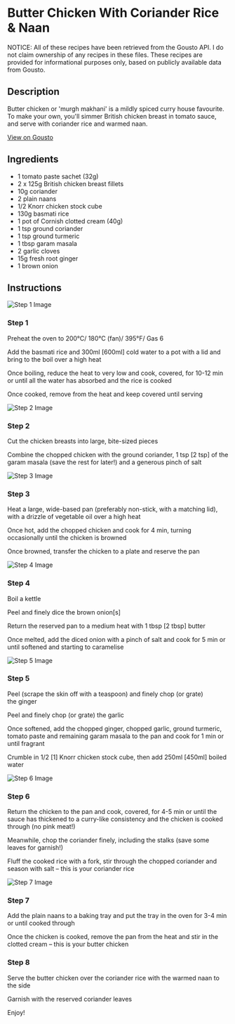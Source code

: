 # Butter Chicken With Coriander Rice & Naan

NOTICE: All of these recipes have been retrieved from the Gousto API. I do not claim ownership of any recipes in these files. These recipes are provided for informational purposes only, based on publicly available data from Gousto.

## Description

Butter chicken or 'murgh makhani' is a mildly spiced curry house favourite. To make your own, you'll simmer British chicken breast in tomato sauce, and serve with coriander rice and warmed naan.

[View on Gousto](https://www.gousto.co.uk/recipes/cookbook/butter-chicken-with-coriander-rice-naan)

## Ingredients

- 1 tomato paste sachet (32g)
- 2 x 125g British chicken breast fillets
- 10g coriander
- 2 plain naans
- 1/2 Knorr chicken stock cube
- 130g basmati rice
- 1 pot of Cornish clotted cream (40g)
- 1 tsp ground coriander
- 1 tsp ground turmeric
- 1 tbsp garam masala
- 2 garlic cloves
- 15g fresh root ginger
- 1 brown onion

## Instructions

![Step 1 Image](https://production-media.gousto.co.uk/cms/recipe-step-image/step-1-1598386194138-x200.jpg)

### Step 1

Preheat the oven to 200°C/ 180°C (fan)/ 395°F/ Gas 6

Add the basmati rice and 300ml <span class="text-danger">[600ml] </span>cold water to a pot with a lid and bring to the boil over a high heat

Once boiling, reduce the heat to very low and cook, covered, for 10-12 min or until all the water has absorbed and the rice is cooked

Once cooked, remove from the heat and keep covered until serving

![Step 2 Image](https://production-media.gousto.co.uk/cms/recipe-step-image/step-2-1598386198631-x200.jpg)

### Step 2

Cut the chicken breasts into large, bite-sized pieces

Combine the chopped chicken with the ground coriander, 1 tsp <span class="text-danger">[2 tsp]</span> of the garam masala (save the rest for later!) and a generous pinch of salt

![Step 3 Image](https://production-media.gousto.co.uk/cms/recipe-step-image/step-3-1598386208967-x200.jpg)

### Step 3

Heat a large, wide-based pan (preferably non-stick, with a matching lid), with a drizzle of vegetable oil over a high heat

Once hot, add the chopped chicken and cook for 4 min, turning occasionally until the chicken is browned

Once browned, transfer the chicken to a plate and reserve the pan

![Step 4 Image](https://production-media.gousto.co.uk/cms/recipe-step-image/step-4-1598386215587-x200.jpg)

### Step 4

Boil a kettle

Peel and finely dice the brown onion<span class="text-danger">[s]</span>

Return the reserved pan to a medium heat with 1 tbsp<span class="text-danger"> [2 tbsp]</span> butter

Once melted, add the diced onion with a pinch of salt and cook for 5 min or until softened and starting to caramelise

![Step 5 Image](https://production-media.gousto.co.uk/cms/recipe-step-image/step-5-1598386223869-x200.jpg)

### Step 5

Peel (scrape the skin off with a teaspoon) and finely chop (or grate) the ginger

Peel and finely chop (or grate) the garlic

Once softened, add the chopped ginger, chopped garlic, ground turmeric, tomato paste and remaining garam masala to the pan and cook for 1 min or until fragrant

Crumble in 1/2 <span class="text-danger">[1]</span> Knorr chicken stock cube, then add 250ml<span class="text-danger"> [450ml]</span> boiled water

![Step 6 Image](https://production-media.gousto.co.uk/cms/recipe-step-image/step-6-1598386242537-x200.jpg)

### Step 6

Return the chicken to the pan and cook, covered, for 4-5 min or until the sauce has thickened to a curry-like consistency and the chicken is cooked through (no pink meat!)

Meanwhile, chop the coriander finely, including the stalks (save some leaves for garnish!)

Fluff the cooked rice with a fork, stir through the chopped coriander and season with salt – this is your coriander rice

![Step 7 Image](https://production-media.gousto.co.uk/cms/recipe-step-image/step-7-1598386251854-x200.jpg)

### Step 7

Add the plain naans to a baking tray and put the tray in the oven for 3-4 min or until cooked through

Once the chicken is cooked, remove the pan from the heat and stir in the clotted cream – this is your butter chicken

### Step 8

Serve the butter chicken over the coriander rice with the warmed naan to the side

Garnish with the reserved coriander leaves

Enjoy!

